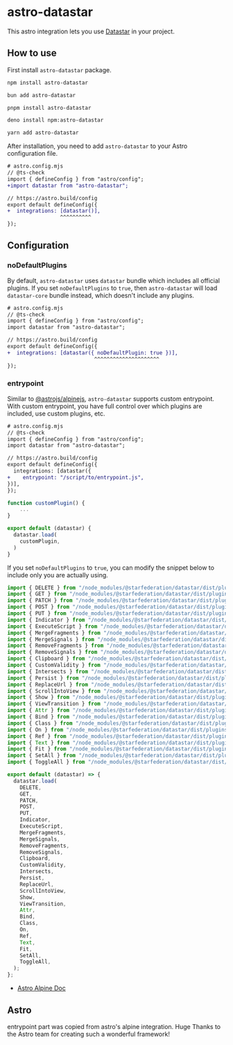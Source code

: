 # astro-datastar

This astro integration lets you use [Datastar](https://data-star.dev/) in your project.

## How to use

First install `astro-datastar` package.

```sh
npm install astro-datastar
```

```sh
bun add astro-datastar
```

```sh
pnpm install astro-datastar
```

```sh
deno install npm:astro-datastar
```

```sh
yarn add astro-datastar
```

After installation, you need to add `astro-datastar` to your Astro configuration file.

```diff
# astro.config.mjs
// @ts-check
import { defineConfig } from "astro/config";
+import datastar from "astro-datastar";

// https://astro.build/config
export default defineConfig({
+  integrations: [datastar()],
                 ^^^^^^^^^^
});
```

## Configuration

### noDefaultPlugins

By default, `astro-datastar` uses `datastar` bundle which includes all official plugins. If you set `noDefaultPlugins` to `true`, then `astro-datastar` will load `datastar-core` bundle instead, which doesn't include any plugins.

```diff
# astro.config.mjs
// @ts-check
import { defineConfig } from "astro/config";
import datastar from "astro-datastar";

// https://astro.build/config
export default defineConfig({
+  integrations: [datastar({ noDefaultPlugin: true })],
                            ^^^^^^^^^^^^^^^^^^^^^
});
```

### entrypoint

Similar to [@astrojs/alpinejs](https://github.com/withastro/astro/tree/main/packages/integrations/alpinejs), `astro-datastar` supports custom entrypoint. With custom entrypoint, you have full control over which plugins are included, use custom plugins, etc.

```diff
# astro.config.mjs
// @ts-check
import { defineConfig } from "astro/config";
import datastar from "astro-datastar";

// https://astro.build/config
export default defineConfig({
  integrations: [datastar({
+    entrypoint: "/script/to/entrypoint.js",
})],
});
```

```js
function customPlugin() {
    ...
}

export default (datastar) {
  datastar.load(
    customPlugin,
  )
}
```

If you set `noDefaultPlugins` to `true`, you can modify the snippet below to include only you are actually using.

```js
import { DELETE } from "/node_modules/@starfederation/datastar/dist/plugins/official/backend/actions/delete";
import { GET } from "/node_modules/@starfederation/datastar/dist/plugins/official/backend/actions/get";
import { PATCH } from "/node_modules/@starfederation/datastar/dist/plugins/official/backend/actions/patch";
import { POST } from "/node_modules/@starfederation/datastar/dist/plugins/official/backend/actions/post";
import { PUT } from "/node_modules/@starfederation/datastar/dist/plugins/official/backend/actions/put";
import { Indicator } from "/node_modules/@starfederation/datastar/dist/plugins/official/backend/attributes/indicator";
import { ExecuteScript } from "/node_modules/@starfederation/datastar/dist/plugins/official/backend/watchers/executeScript";
import { MergeFragments } from "/node_modules/@starfederation/datastar/dist/plugins/official/backend/watchers/mergeFragments";
import { MergeSignals } from "/node_modules/@starfederation/datastar/dist/plugins/official/backend/watchers/mergeSignals";
import { RemoveFragments } from "/node_modules/@starfederation/datastar/dist/plugins/official/backend/watchers/removeFragments";
import { RemoveSignals } from "/node_modules/@starfederation/datastar/dist/plugins/official/backend/watchers/removeSignals";
import { Clipboard } from "/node_modules/@starfederation/datastar/dist/plugins/official/browser/actions/clipboard";
import { CustomValidity } from "/node_modules/@starfederation/datastar/dist/plugins/official/browser/attributes/customValidity";
import { Intersects } from "/node_modules/@starfederation/datastar/dist/plugins/official/browser/attributes/intersects";
import { Persist } from "/node_modules/@starfederation/datastar/dist/plugins/official/browser/attributes/persist";
import { ReplaceUrl } from "/node_modules/@starfederation/datastar/dist/plugins/official/browser/attributes/replaceUrl";
import { ScrollIntoView } from "/node_modules/@starfederation/datastar/dist/plugins/official/browser/attributes/scrollIntoView";
import { Show } from "/node_modules/@starfederation/datastar/dist/plugins/official/browser/attributes/show";
import { ViewTransition } from "/node_modules/@starfederation/datastar/dist/plugins/official/browser/attributes/viewTransition";
import { Attr } from "/node_modules/@starfederation/datastar/dist/plugins/official/dom/attributes/attr";
import { Bind } from "/node_modules/@starfederation/datastar/dist/plugins/official/dom/attributes/bind";
import { Class } from "/node_modules/@starfederation/datastar/dist/plugins/official/dom/attributes/class";
import { On } from "/node_modules/@starfederation/datastar/dist/plugins/official/dom/attributes/on";
import { Ref } from "/node_modules/@starfederation/datastar/dist/plugins/official/dom/attributes/ref";
import { Text } from "/node_modules/@starfederation/datastar/dist/plugins/official/dom/attributes/text";
import { Fit } from "/node_modules/@starfederation/datastar/dist/plugins/official/logic/actions/fit";
import { SetAll } from "/node_modules/@starfederation/datastar/dist/plugins/official/logic/actions/setAll";
import { ToggleAll } from "/node_modules/@starfederation/datastar/dist/plugins/official/logic/actions/toggleAll";

export default (datastar) => {
  datastar.load(
    DELETE,
    GET,
    PATCH,
    POST,
    PUT,
    Indicator,
    ExecuteScript,
    MergeFragments,
    MergeSignals,
    RemoveFragments,
    RemoveSignals,
    Clipboard,
    CustomValidity,
    Intersects,
    Persist,
    ReplaceUrl,
    ScrollIntoView,
    Show,
    ViewTransition,
    Attr,
    Bind,
    Class,
    On,
    Ref,
    Text,
    Fit,
    SetAll,
    ToggleAll,
  );
};
```

- [Astro Alpine Doc](https://docs.astro.build/en/guides/integrations-guide/alpinejs/#entrypoint)

## Astro

entrypoint part was copied from astro's alpine integration. Huge Thanks to the Astro team for creating such a wonderful framework!
